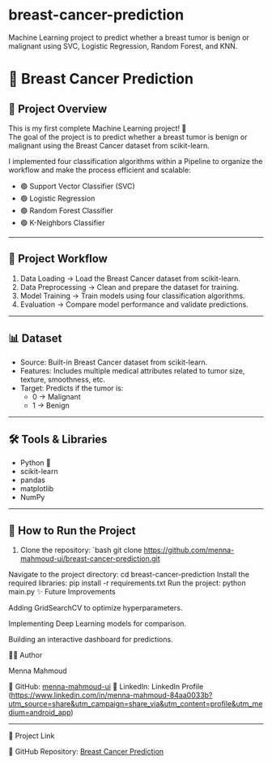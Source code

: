 # breast-cancer-prediction
Machine Learning project to predict whether a breast tumor is benign or malignant using SVC, Logistic Regression, Random Forest, and KNN.
# 🧠 Breast Cancer Prediction

## 📌 Project Overview
This is my first complete Machine Learning project! 🎉  
The goal of the project is to predict whether a breast tumor is benign or malignant using the Breast Cancer dataset from scikit-learn.

I implemented four classification algorithms within a Pipeline to organize the workflow and make the process efficient and scalable:

- 🟢 Support Vector Classifier (SVC)
- 🟢 Logistic Regression
- 🟢 Random Forest Classifier
- 🟢 K-Neighbors Classifier

---

## 🚀 Project Workflow
1. Data Loading → Load the Breast Cancer dataset from scikit-learn.
2. Data Preprocessing → Clean and prepare the dataset for training.
3. Model Training → Train models using four classification algorithms.
4. Evaluation → Compare model performance and validate predictions.

---

## 📊 Dataset
- Source: Built-in Breast Cancer dataset from scikit-learn.
- Features: Includes multiple medical attributes related to tumor size, texture, smoothness, etc.
- Target: Predicts if the tumor is:
  - 0 → Malignant
  - 1 → Benign

---

## 🛠️ Tools & Libraries
- Python 🐍
- scikit-learn
- pandas
- matplotlib
- NumPy

---

## 🧩 How to Run the Project
1. Clone the repository:
   `bash
   git clone https://github.com/menna-mahmoud-ui/breast-cancer-prediction.git

Navigate to the project directory:
cd breast-cancer-prediction
Install the required libraries:
pip install -r requirements.txt
Run the project:
python main.py
✨ Future Improvements

Adding GridSearchCV to optimize hyperparameters.

Implementing Deep Learning models for comparison.

Building an interactive dashboard for predictions.


👩‍💻 Author

Menna Mahmoud

🔗 GitHub: [menna-mahmoud-ui](https://github.com/menna-mahmoud-ui)
🔗 LinkedIn: LinkedIn Profile (https://www.linkedin.com/in/menna-mahmoud-84aa0033b?utm_source=share&utm_campaign=share_via&utm_content=profile&utm_medium=android_app)


---

📎 Project Link

🔗 GitHub Repository: [Breast Cancer Prediction](https://www.google.com/url?q=https%3A%2F%2Fwww.kaggle.com%2Fdatasets%2Fuciml%2Fbreast-cancer-wisconsin-data)
